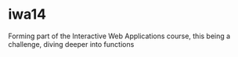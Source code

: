 # iwa14
Forming part of the Interactive Web Applications course, this being a challenge, diving deeper into functions


 